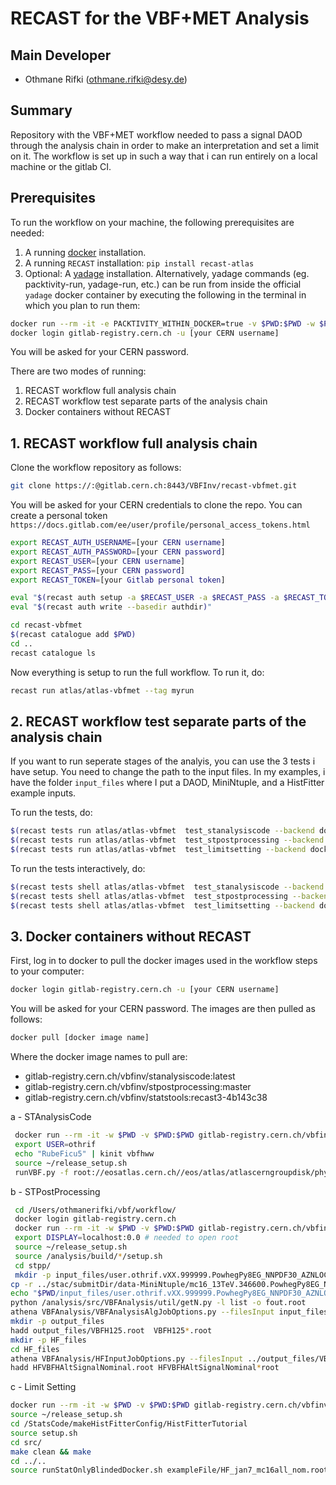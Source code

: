 # RECAST for the VBF+MET Analysis #




## Main Developer

* Othmane Rifki (othmane.rifki@desy.de)

## Summary

Repository with the VBF+MET workflow needed to pass a signal DAOD through the analysis chain in order to make an interpretation and set a limit on it. The workflow is set up in such a way that i can run entirely on a local machine or the gitlab CI.

## Prerequisites

To run the workflow on your machine, the following prerequisites are needed:

1. A running [docker](https://docs.docker.com/install/) installation.
2. A running `RECAST` installation:  `pip install recast-atlas`
3. Optional: A [yadage](https://yadage.readthedocs.io/en/latest/introduction.html) installation. Alternatively, yadage commands (eg. packtivity-run, yadage-run, etc.) can be run from inside the official `yadage` docker container by executing the following in the terminal in which you plan to run them:
```bash
docker run --rm -it -e PACKTIVITY_WITHIN_DOCKER=true -v $PWD:$PWD -w $PWD -v /var/run/docker.sock:/var/run/docker.sock yadage/yadage sh
docker login gitlab-registry.cern.ch -u [your CERN username]
```
You will be asked for your CERN password.

There are two modes of running:
1. RECAST workflow full analysis chain
2. RECAST workflow test separate parts of the analysis chain
3. Docker containers without RECAST

## 1. RECAST workflow full analysis chain
Clone the workflow repository as follows:

```bash
git clone https://:@gitlab.cern.ch:8443/VBFInv/recast-vbfmet.git
```
You will be asked for your CERN credentials to clone the repo.
You can create a personal token `https://docs.gitlab.com/ee/user/profile/personal_access_tokens.html`

``` bash
export RECAST_AUTH_USERNAME=[your CERN username]
export RECAST_AUTH_PASSWORD=[your CERN password]
export RECAST_USER=[your CERN username]
export RECAST_PASS=[your CERN password]
export RECAST_TOKEN=[your Gitlab personal token]

eval "$(recast auth setup -a $RECAST_USER -a $RECAST_PASS -a $RECAST_TOKEN -a default)"
eval "$(recast auth write --basedir authdir)"

cd recast-vbfmet
$(recast catalogue add $PWD)
cd ..
recast catalogue ls
```
Now everything is setup to run the full workflow. To run it, do:
``` bash
recast run atlas/atlas-vbfmet --tag myrun
```

## 2. RECAST workflow test separate parts of the analysis chain
If you want to run seperate stages of the analyis, you can use the 3 tests i have setup.
You need to change the path to the input files. In my examples, i have the folder `input_files` where I put a DAOD, MiniNtuple, and a HistFitter example inputs.

To run the tests, do:

``` bash
$(recast tests run atlas/atlas-vbfmet  test_stanalysiscode --backend docker --tag stanalysiscode)
$(recast tests run atlas/atlas-vbfmet  test_stpostprocessing --backend docker --tag stpostprocessing)
$(recast tests run atlas/atlas-vbfmet  test_limitsetting --backend docker --tag limitsetting)
```
To run the tests interactively, do:
``` bash
$(recast tests shell atlas/atlas-vbfmet  test_stanalysiscode --backend docker --tag stanalysiscode)
$(recast tests shell atlas/atlas-vbfmet  test_stpostprocessing --backend docker --tag stpostprocessing)
$(recast tests shell atlas/atlas-vbfmet  test_limitsetting --backend docker --tag limitsetting)
```

## 3. Docker containers without RECAST

First, log in to docker to pull the docker images used in the workflow steps to your computer:

```bash
docker login gitlab-registry.cern.ch -u [your CERN username]
```
You will be asked for your CERN password. The images are then pulled as follows:
```bash
docker pull [docker image name]
```
Where the docker image names to pull are:
  * gitlab-registry.cern.ch/vbfinv/stanalysiscode:latest
  * gitlab-registry.cern.ch/vbfinv/stpostprocessing:master
  * gitlab-registry.cern.ch/vbfinv/statstools:recast3-4b143c38

a - STAnalysisCode
``` bash
 docker run --rm -it -w $PWD -v $PWD:$PWD gitlab-registry.cern.ch/vbfinv/stanalysiscode:latest bash
 export USER=othrif
 echo "RubeFicu5" | kinit vbfhww
 source ~/release_setup.sh
 runVBF.py -f root://eosatlas.cern.ch//eos/atlas/atlascerngroupdisk/phys-exotics/jdm/vbfinv/RECAST/input/DAOD_EXOT5/mc16_13TeV.346600.PowhegPy8EG_NNPDF30_AZNLOCTEQ6L1_VBFH125_ZZ4nu_MET75.deriv.DAOD_EXOT5.e7613_s3126_r9364_p3895/DAOD_EXOT5.18795494._000010.pool.root.1
```
b - STPostProcessing
``` bash
 cd /Users/othmanerifki/vbf/workflow/
 docker login gitlab-registry.cern.ch
 docker run --rm -it -w $PWD -v $PWD:$PWD gitlab-registry.cern.ch/vbfinv/stpostprocessing:master bash
 export DISPLAY=localhost:0.0 # needed to open root
 source ~/release_setup.sh
 source /analysis/build/*/setup.sh
 cd stpp/
 mkdir -p input_files/user.othrif.vXX.999999.PowhegPy8EG_NNPDF30_AZNLOCTEQ6L1_VBFH125_ZZ4nu_MET75.root
cp -r ../stac/submitDir/data-MiniNtuple/mc16_13TeV.346600.PowhegPy8EG_NNPDF30_AZNLOCTEQ6L1_VBFH125_ZZ4nu_MET75.root input_files/user.othrif.vXX.999999.PowhegPy8EG_NNPDF30_AZNLOCTEQ6L1_VBFH125_ZZ4nu_MET75.root/.
echo "$PWD/input_files/user.othrif.vXX.999999.PowhegPy8EG_NNPDF30_AZNLOCTEQ6L1_VBFH125_ZZ4nu_MET75.root" > list
python /analysis/src/VBFAnalysis/util/getN.py -l list -o fout.root
athena VBFAnalysis/VBFAnalysisAlgJobOptions.py --filesInput input_files/user.othrif.vXX.999999.PowhegPy8EG_NNPDF30_AZNLOCTEQ6L1_VBFH125_ZZ4nu_MET75.root/mc16_13TeV.346600.PowhegPy8EG_NNPDF30_AZNLOCTEQ6L1_VBFH125_ZZ4nu_MET75.root - --currentVariation Nominal - --normFile fout.root
mkdir -p output_files
hadd output_files/VBFH125.root  VBFH125*.root
mkdir -p HF_files
cd HF_files
athena VBFAnalysis/HFInputJobOptions.py --filesInput ../output_files/VBFH125.root - --currentVariation Nominal --Binning 11 --extraVars 7
hadd HFVBFHAltSignalNominal.root HFVBFHAltSignalNominal*root
```
c - Limit Setting
``` bash
docker run --rm -it -w $PWD -v $PWD:$PWD gitlab-registry.cern.ch/vbfinv/statstools:recast3-4b143c38 bash
source ~/release_setup.sh
cd /StatsCode/makeHistFitterConfig/HistFitterTutorial
source setup.sh
cd src/
make clean && make
cd ../..
source runStatOnlyBlindedDocker.sh exampleFile/HF_jan7_mc16all_nom.root HF_jan7_mc16all_nom
```
